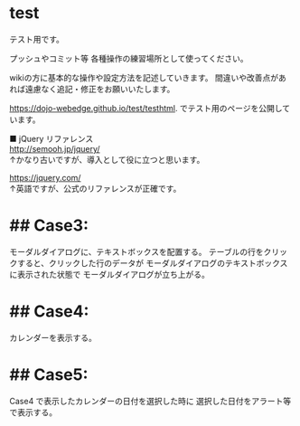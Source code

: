 # test
テスト用です。

プッシュやコミット等
各種操作の練習場所として使ってください。

wikiの方に基本的な操作や設定方法を記述していきます。
間違いや改善点があれば遠慮なく追記・修正をお願いいたします。


https://dojo-webedge.github.io/test/testhtml.
でテスト用のページを公開しています。

■ jQuery リファレンス <br>
http://semooh.jp/jquery/ <br>
↑かなり古いですが、導入として役に立つと思います。

https://jquery.com/ <br>
↑英語ですが、公式のリファレンスが正確です。 <br>


# ## Case3:
モーダルダイアログに、テキストボックスを配置する。
テーブルの行をクリックすると、クリックした行のデータが
モーダルダイアログのテキストボックスに表示された状態で
モーダルダイアログが立ち上がる。

# ## Case4:
カレンダーを表示する。


# ## Case5:
Case4 で表示したカレンダーの日付を選択した時に
選択した日付をアラート等で表示する。
